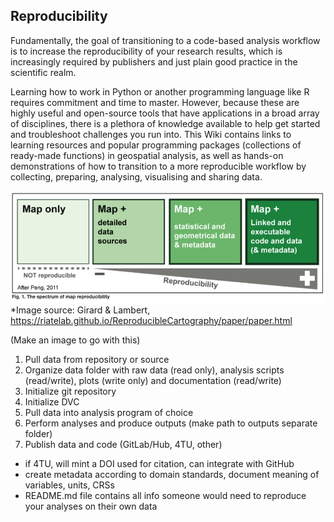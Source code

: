 ## Reproducibility

Fundamentally, the goal of transitioning to a code-based analysis workflow is to increase the reproducibility of your research results, which is increasingly required by publishers and just plain good practice in the scientific realm.

Learning how to work in Python or another programming language like R requires commitment and time to master. However, because these are highly useful and open-source tools that have applications in a broad array of disciplines, there is a plethora of knowledge available to help get started and troubleshoot challenges you run into. This Wiki contains links to learning resources and popular programming packages (collections of ready-made functions) in geospatial analysis, as well as hands-on demonstrations of how to transition to a more reproducible workflow by collecting, preparing, analysing, visualising and sharing data. 

![Screen_Shot_2021-01-05_at_13.52.47](uploads/349419131821f6d9d14b0de619572447/Screen_Shot_2021-01-05_at_13.52.47.png)
*Image source: Girard & Lambert, https://riatelab.github.io/ReproducibleCartography/paper/paper.html

(Make an image to go with this)

1. Pull data from repository or source 
2. Organize data folder with raw data (read only), analysis scripts (read/write), plots (write only) and documentation (read/write)
3. Initialize git repository
4. Initialize DVC
5. Pull data into analysis program of choice
6. Perform analyses and produce outputs (make path to outputs separate folder)
7. Publish data and code (GitLab/Hub, 4TU, other)
- if 4TU, will mint a DOI used for citation, can integrate with GitHub
- create metadata according to domain standards, document meaning of variables, units, CRSs
- README.md file contains all info someone would need to reproduce your analyses on their own data

